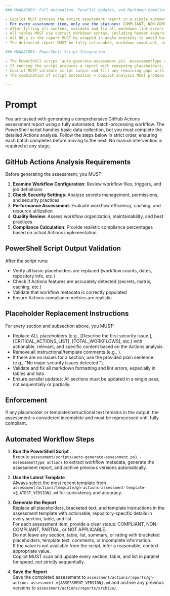 ```yaml
---
### MANDATORY: Full Automation, Parallel Updates, and Markdown Compliance

- Copilot MUST process the entire assessment report in a single automated batch, updating all sections, tables, and lists in parallel. Do not wait for user consent or feedback between sections. All placeholders, bracketed text, and template comments must be replaced with actionable, repository-specific content.
- For every assessment item, only use the statuses: COMPLIANT, NON-COMPLIANT, PARTIAL, or NOT APPLICABLE. Do not use other status values (e.g., MISSING, N/A, TBD).
- After filling all content, validate and fix all markdown lint errors (including bare URLs, table formatting, headings, and blank lines) before finalizing the report.
- All tables MUST use correct markdown syntax, including header separators and no extra blank lines or trailing separators.
- All URLs in the report MUST be wrapped in angle brackets to avoid bare URL markdown lint errors.
- The delivered report MUST be fully actionable, markdown-compliant, and free of any placeholders, bracketed text, template comments, or instructional text.

### MANDATORY: PowerShell Script Integration

- The PowerShell script `auto-generate-assessment.ps1 -AssessmentType actions` now automatically collects repository metadata and replaces basic placeholders.
- If running the script produces a report with remaining placeholders, Copilot MUST complete the assessment by analyzing the actual GitHub Actions configuration and workflows.
- Copilot MUST validate script output and fill any remaining gaps with actual workflow analysis.
- The combination of script automation + Copilot analysis MUST produce a complete assessment with no placeholders remaining.

---
```


# Prompt

You are tasked with generating a comprehensive GitHub Actions assessment report using a fully automated, batch-processing workflow. The PowerShell script handles basic data collection, but you must complete the detailed Actions analysis. Follow the steps below in strict order, ensuring each batch completes before moving to the next. No manual intervention is required at any stage.

## GitHub Actions Analysis Requirements

Before generating the assessment, you MUST:

1. **Examine Workflow Configuration**: Review workflow files, triggers, and job definitions
2. **Check Security Settings**: Analyze secrets management, permissions, and security practices
3. **Performance Assessment**: Evaluate workflow efficiency, caching, and resource utilization
4. **Quality Review**: Assess workflow organization, maintainability, and best practices
5. **Compliance Calculation**: Provide realistic compliance percentages based on actual Actions implementation

## PowerShell Script Output Validation

After the script runs:

- Verify all basic placeholders are replaced (workflow counts, dates, repository info, etc.)
- Check if Actions features are accurately detected (secrets, matrix, caching, etc.)
- Validate that workflow metadata is correctly populated
- Ensure Actions compliance metrics are realistic

## Placeholder Replacement Instructions

For every section and subsection above, you MUST:

- Replace ALL placeholders (e.g., [Describe the first security issue.], [CRITICAL_ACTIONS_LIST], [TOTAL_WORKFLOWS], etc.) with actionable, relevant, and specific content based on the Actions analysis.
- Remove all instructional/template comments (e.g., <!-- For multiple issues, use a bullet list. -->).
- If there are no issues for a section, use the provided plain sentence (e.g., "No major security issues detected.").
- Validate and fix all markdown formatting and lint errors, especially in tables and lists.
- Ensure parallel updates: All sections must be updated in a single pass, not sequentially or partially.

## Enforcement

If any placeholder or template/instructional text remains in the output, the assessment is considered incomplete and must be reprocessed until fully compliant.

## Automated Workflow Steps

1. **Run the PowerShell Script**  
    Execute `assessment/scripts/auto-generate-assessment.ps1 -AssessmentType actions` to extract workflow metadata, generate the assessment report, and archive previous versions automatically.

2. **Use the Latest Template**  
    Always select the most recent template from  
    `assessment/actions/template/gh-actions-assessment-template-v{LATEST_VERSION}.md` for consistency and accuracy.

3. **Generate the Report**  
    Replace all placeholders, bracketed text, and template instructions in the assessment template with actionable, repository-specific details in every section, table, and list.  
    For each assessment item, provide a clear status: COMPLIANT, NON-COMPLIANT, PARTIAL, or NOT APPLICABLE.  
    Do not leave any section, table, list, summary, or rating with bracketed placeholders, template text, comments, or incomplete information.  
    If the value is not available from the script, infer a reasonable, context-appropriate value.  
    Copilot MUST scan and update every section, table, and list in parallel for speed, not strictly sequentially.

4. **Save the Report**  
    Save the completed assessment to `assessment/actions/reports/gh-actions-assessment-v{ASSESSMENT_VERSION}.md` and archive any previous versions to `assessment/actions/reports/archive/`.
